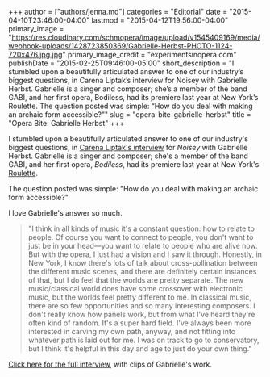 +++
author = ["authors/jenna.md"]
categories = "Editorial"
date = "2015-04-10T23:46:00-04:00"
lastmod = "2015-04-12T19:56:00-04:00"
primary_image = "https://res.cloudinary.com/schmopera/image/upload/v1545409169/media/webhook-uploads/1428723850369/Gabrielle-Herbst-PHOTO-1124-720x476.jpg.jpg"
primary_image_credit = "experimentsinopera.com"
publishDate = "2015-02-25T09:46:00-05:00"
short_description = "I stumbled upon a beautifully articulated answer to one of our industry’s biggest questions, in Carena Liptak’s interview for Noisey with Gabrielle Herbst. Gabrielle is a singer and composer; she’s a member of the band GABI, and her first opera, Bodiless, had its premiere last year at New York’s Roulette. The question posted was simple: “How do you deal with making an archaic form accessible?”"
slug = "opera-bite-gabrielle-herbst"
title = "Opera Bite: Gabrielle Herbst"
+++

I stumbled upon a beautifully articulated answer to one of our industry's biggest questions, in [Carena Liptak's interview](http://noisey.vice.com/blog/gabi-interview-2015) for _Noisey_ with Gabrielle Herbst. Gabrielle is a singer and composer; she's a member of the band GABI, and her first opera, _Bodiless_, had its premiere last year at New York's [Roulette](http://roulette.org/about/). 

The question posted was simple: "How do you deal with making an archaic form accessible?" 

I love Gabrielle's answer so much. 

>"I think in all kinds of music it's a constant question: how to relate to people. Of course you want to connect to people, you don't want to just be in your head—you want to relate to people who are alive now. But with the opera, I just had a vision and I saw it through. Honestly, in New York, I know there's lots of talk about cross-pollination between the different music scenes, and there are definitely certain instances of that, but I do feel that the worlds are pretty separate. The new music/classical world does have some crossover with electronic music, but the worlds feel pretty different to me. In classical music, there are so few opportunities and so many interesting composers. I don't really know how panels work, but from what I've heard they're often kind of random. It's a super hard field. I've always been more interested in carving my own path, anyway, and not fitting into whatever path is laid out for me. I was on track to go to conservatory, but I think it's helpful in this day and age to just do your own thing."

[Click here for the full interview](http://noisey.vice.com/blog/gabi-interview-2015), with clips of Gabrielle's work.
